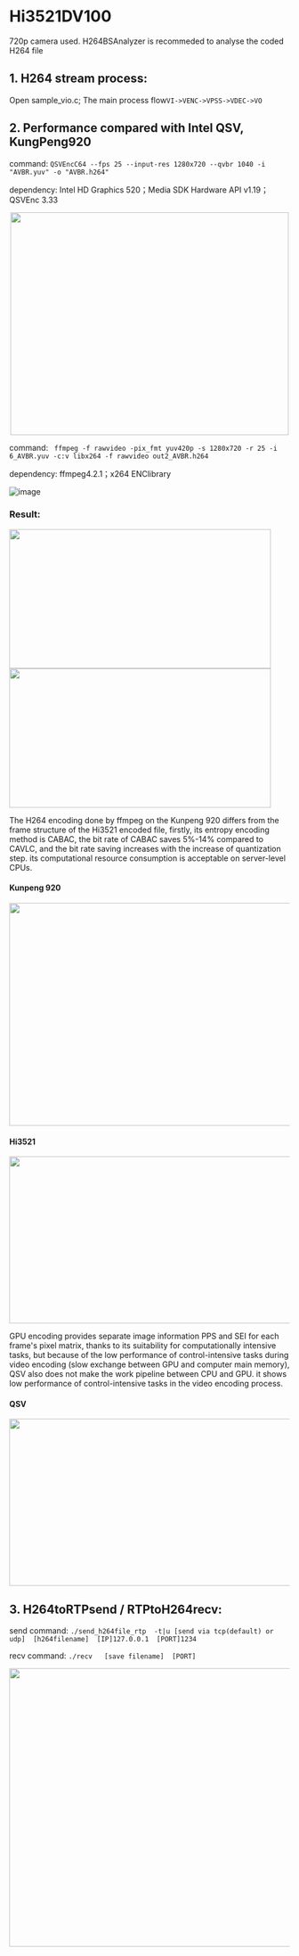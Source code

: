 # Hi3521DV100
720p camera used. H264BSAnalyzer is recommeded to analyse the coded H264 file

## **1. H264 stream process:**
Open sample_vio.c;
The main process flow```VI->VENC->VPSS->VDEC->VO```

## **2. Performance compared with Intel QSV, KungPeng920**
 command:
 ```QSVEncC64 --fps 25 --input-res 1280x720 --qvbr 1040 -i "AVBR.yuv" -o "AVBR.h264" ```
 
 dependency: Intel HD Graphics 520；Media SDK Hardware API v1.19；QSVEnc 3.33

<div align=center><img src="https://github.com/zdszx/Hi3521DV100-/blob/master/IMAGE/QSV.png" width="500" height="400" /></div>

 command:
 ``` ffmpeg -f rawvideo -pix_fmt yuv420p -s 1280x720 -r 25 -i 6_AVBR.yuv -c:v libx264 -f rawvideo out2_AVBR.h264```
 
 dependency: ffmpeg4.2.1；x264 ENClibrary
 
![image](https://github.com/zdszx/Hi3521DV100-/blob/master/IMAGE/kp920.png)
 
### Result:
<img src="https://github.com/zdszx/Hi3521DV100-/blob/master/IMAGE/3.png" width="470" height="250" /><img src="https://github.com/zdszx/Hi3521DV100-/blob/master/IMAGE/4.png" width="470" height="250" />

The H264 encoding done by ffmpeg on the Kunpeng 920 differs from the frame structure of the Hi3521 encoded file, firstly, its entropy encoding method is CABAC, the bit rate of CABAC saves 5%-14% compared to CAVLC, and the bit rate saving increases with the increase of quantization step. its computational resource consumption is acceptable on server-level CPUs.
     
#### Kunpeng 920
<div align=center><img src="https://github.com/zdszx/Hi3521DV100-/blob/master/IMAGE/Kunpeng 920.png" width="600" height="400" /></div>
    
#### Hi3521
<div align=center><img src="https://github.com/zdszx/Hi3521DV100-/blob/master/IMAGE/Hi3521.png" width="600" height="300" /></div>

GPU encoding provides separate image information PPS and SEI for each frame's pixel matrix, thanks to its suitability for computationally intensive tasks, but because of the low performance of control-intensive tasks during video encoding (slow exchange between GPU and computer main memory), QSV also does not make the work pipeline between CPU and GPU. it shows low performance of control-intensive tasks in the video encoding process.
    
#### QSV
<div align=center><img src="https://github.com/zdszx/Hi3521DV100-/blob/master/IMAGE/QSVana.png" width="600" height="300" /></div>



## **3. H264toRTPsend / RTPtoH264recv:**

send command:
```./send_h264file_rtp  -t|u [send via tcp(default) or udp]  [h264filename]  [IP]127.0.0.1  [PORT]1234```

recv command:
```./recv   [save filename]  [PORT]```


<div align=center><img src="https://github.com/zdszx/Hi3521DV100-/blob/master/IMAGE/1.png" width="900" height="500" /></div>

